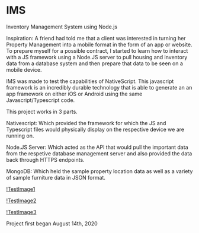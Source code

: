 # IMS
Inventory Management System using Node.js

Inspiration: A friend had told me that a client was interested in turning her Property Management into a mobile format in the form of an app or website. To prepare
myself for a possible contract, I started to learn how to interact with a JS framework using a Node.JS server to pull housing and inventory data from a database
system and then prepare that data to be seen on a mobile device.

IMS was made to test the capabilities of NativeScript. This javascript framework is an incredibly durable technology that is able to generate an
an app framework on either iOS or Android using the same Javascript/Typescript code.

This project works in 3 parts.

Nativescript: Which provided the framework for which the JS and Typescript files would physically display on the respective device we are running on.

Node.JS Server: Which acted as the API that would pull the important data from the respetive database management server and also provided the data back through
HTTPS endpoints.

MongoDB: Which held the sample property location data as well as a variety of sample furniture data in JSON format.

[!TestImage1](https://github.com/Snooder/IMS/blob/master/Screen%20Shot%202020-08-26%20at%201.18.49%20PM.png)

[!TestImage2](https://github.com/Snooder/IMS/blob/master/Screen%20Shot%202020-08-26%20at%201.19.02%20PM.png)

[!TestImage3](https://github.com/Snooder/IMS/blob/master/Screen%20Shot%202020-08-26%20at%201.19.12%20PM.png)

Project first began August 14th, 2020
